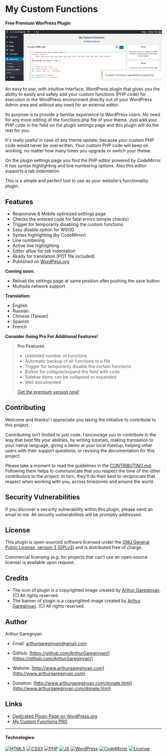 # My Custom Functions

**Free Premium WorPress Plugin**

![screenshot](https://github.com/ArthurGareginyan/my-custom-functions/blob/master/assets/banner-772x250.png)

An easy to use, with intuitive interface, WordPress plugin that gives you the ability to easily and safely add your custom functions (PHP code) for execution in the WordPress environment directly out of your WordPress Admin area and without any need for an external editor.

Its purpose is to provide a familiar experience to WordPress users. No need for any more editing of the functions.php file of your theme. Just add your PHP code in the field on the plugin settings page and this plugin will do the rest for you.

It's really useful in case of any theme update, because your custom PHP code would never be overwritten. Your custom PHP code will keep on working, no matter how many times you upgrade or switch your theme.

On the plugin settings page you find the PHP editor powered by CodeMirror. It has syntax highlighting and line numbering options. Also this editor supports a tab indentation.

This is a simple and perfect tool to use as your website's functionality plugin.


## Features

* Responsive & Mobile optimized settings page
* Checks the entered code for fatal errors (simple checks)
* Trigger for temporarily disabling the custom functions
* Easy disable option for WSOD
* Syntax highlighting (by CodeMirror)
* Line numbering
* Active line highlighting
* Editor allow for tab indentation
* Ready for translation (POT file included)
* Published on [WordPess.org](http://wordpess.org/)

**Coming soon:**

* Reload the settings page at same position after pushing the save button
* Multisite network support

**Translation:**

* English
* Russian
* Chinese (Taiwan)
* Spanish
* French

**Consider Going Pro For Additional Features!**

>**Pro Features**
>
>* Unlimited number of functions
>* Automatic backup of all functions to a file
>* Trigger for temporarily disable the certain functions
>* Button for collapse/expand the field with code
>* Sidebar items can be collapsed or expanded
>* Well documented
>
>[Get the premium version now!](https://www.spacexchimp.com/plugins/my-custom-functions-pro.html)


## Contributing

Welcome and thanks! I appreciate you taking the initiative to contribute to this project.

Contributing isn’t limited to just code. I encourage you to contribute in the way that best fits your abilities, by writing tutorials, making translation to your native language, giving a demo at your local meetup, helping other users with their support questions, or revising  the documentation for this project.

Please take a moment to read the guidelines in the [CONTRIBUTING.md](https://github.com/ArthurGareginyan/my-custom-functions/blob/master/CONTRIBUTING.md). Following them helps to communicate that you respect the time of the other contributors to the project. In turn, they’ll do their best to reciprocate that respect when working with you, across timezones and around the world.


## Security Vulnerabilities

If you discover a security vulnerability within this plugin, please send an email to me. All security vulnerabilities will be promptly addressed.


## License

This plugin is open-sourced software licensed under the [GNU General Public License, version 3 (GPLv3)](http://www.gnu.org/licenses/gpl-3.0.html) and is distributed free of charge.

Commercial licensing (e.g. for projects that can’t use an open-source license) is available upon request.


## Credits

* The icon of plugin is a copyrighted image created by [Arthur Gareginyan](http://www.arthurgareginyan.com). (C) All rights reserved.
* The banner of plugin is a copyrighted image created by [Arthur Gareginyan](http://www.arthurgareginyan.com). (C) All rights reserved.


## Author

Arthur Garegnyan

* Email: arthurgareginyan@gmail.com

* GitHub: [https://github.com/ArthurGareginyan/](https://github.com/ArthurGareginyan/)

* Website: [http://www.arthurgareginyan.com](http://www.arthurgareginyan.com)

* Donation: [http://www.arthurgareginyan.com/donate.html](http://www.arthurgareginyan.com/donate.html)


## Links

* [Dedicated Plugin Page on WordPress.org](https://wordpress.org/plugins/my-custom-functions/)
* [My Custom Functions PRO](https://www.spacexchimp.com/plugins/my-custom-functions-pro.html)


---
#### Technologies:

[![HTML5](http://mycyberuniverse.com/public-files/images/logos/HTML5.png)]()
[![CSS3](http://mycyberuniverse.com/public-files/images/logos/CSS3.png)]()
[![PHP](http://mycyberuniverse.com/public-files/images/logos/PHP.png)]()
[![JS](http://mycyberuniverse.com/public-files/images/logos/JavaScript.png)]()
[![WordPress](http://mycyberuniverse.com/public-files/images/logos/WordPress.png)](https://wordpress.org)
[![CodeMirror](http://mycyberuniverse.com/public-files/images/logos/CodeMirror.png)]()
[![License](http://mycyberuniverse.com/public-files/images/logos/GPLv3.png)](http://www.gnu.org/licenses/gpl-3.0.html)
